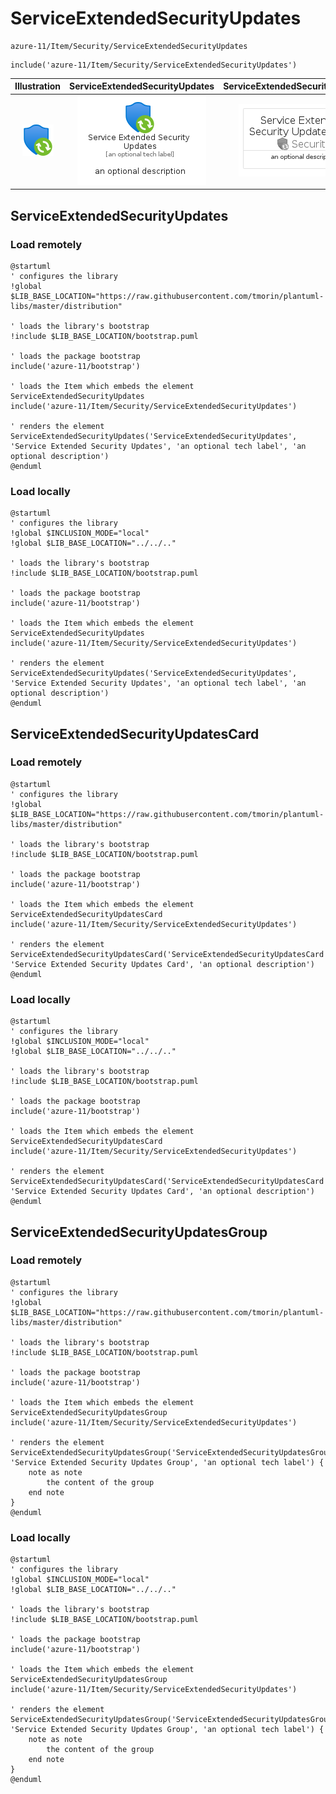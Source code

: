 # ServiceExtendedSecurityUpdates


```text
azure-11/Item/Security/ServiceExtendedSecurityUpdates
```

```text
include('azure-11/Item/Security/ServiceExtendedSecurityUpdates')
```



| Illustration | ServiceExtendedSecurityUpdates | ServiceExtendedSecurityUpdatesCard | ServiceExtendedSecurityUpdatesGroup |
| :---: | :---: | :---: | :---: |
| ![illustration for Illustration](../../../azure-11/Item/Security/ServiceExtendedSecurityUpdates.png) | ![illustration for ServiceExtendedSecurityUpdates](../../../azure-11/Item/Security/ServiceExtendedSecurityUpdates.Local.png) | ![illustration for ServiceExtendedSecurityUpdatesCard](../../../azure-11/Item/Security/ServiceExtendedSecurityUpdatesCard.Local.png) | ![illustration for ServiceExtendedSecurityUpdatesGroup](../../../azure-11/Item/Security/ServiceExtendedSecurityUpdatesGroup.Local.png) |




## ServiceExtendedSecurityUpdates

### Load remotely
```plantuml
@startuml
' configures the library
!global $LIB_BASE_LOCATION="https://raw.githubusercontent.com/tmorin/plantuml-libs/master/distribution"

' loads the library's bootstrap
!include $LIB_BASE_LOCATION/bootstrap.puml

' loads the package bootstrap
include('azure-11/bootstrap')

' loads the Item which embeds the element ServiceExtendedSecurityUpdates
include('azure-11/Item/Security/ServiceExtendedSecurityUpdates')

' renders the element
ServiceExtendedSecurityUpdates('ServiceExtendedSecurityUpdates', 'Service Extended Security Updates', 'an optional tech label', 'an optional description')
@enduml
```

### Load locally
```plantuml
@startuml
' configures the library
!global $INCLUSION_MODE="local"
!global $LIB_BASE_LOCATION="../../.."

' loads the library's bootstrap
!include $LIB_BASE_LOCATION/bootstrap.puml

' loads the package bootstrap
include('azure-11/bootstrap')

' loads the Item which embeds the element ServiceExtendedSecurityUpdates
include('azure-11/Item/Security/ServiceExtendedSecurityUpdates')

' renders the element
ServiceExtendedSecurityUpdates('ServiceExtendedSecurityUpdates', 'Service Extended Security Updates', 'an optional tech label', 'an optional description')
@enduml
```

## ServiceExtendedSecurityUpdatesCard

### Load remotely
```plantuml
@startuml
' configures the library
!global $LIB_BASE_LOCATION="https://raw.githubusercontent.com/tmorin/plantuml-libs/master/distribution"

' loads the library's bootstrap
!include $LIB_BASE_LOCATION/bootstrap.puml

' loads the package bootstrap
include('azure-11/bootstrap')

' loads the Item which embeds the element ServiceExtendedSecurityUpdatesCard
include('azure-11/Item/Security/ServiceExtendedSecurityUpdates')

' renders the element
ServiceExtendedSecurityUpdatesCard('ServiceExtendedSecurityUpdatesCard', 'Service Extended Security Updates Card', 'an optional description')
@enduml
```

### Load locally
```plantuml
@startuml
' configures the library
!global $INCLUSION_MODE="local"
!global $LIB_BASE_LOCATION="../../.."

' loads the library's bootstrap
!include $LIB_BASE_LOCATION/bootstrap.puml

' loads the package bootstrap
include('azure-11/bootstrap')

' loads the Item which embeds the element ServiceExtendedSecurityUpdatesCard
include('azure-11/Item/Security/ServiceExtendedSecurityUpdates')

' renders the element
ServiceExtendedSecurityUpdatesCard('ServiceExtendedSecurityUpdatesCard', 'Service Extended Security Updates Card', 'an optional description')
@enduml
```

## ServiceExtendedSecurityUpdatesGroup

### Load remotely
```plantuml
@startuml
' configures the library
!global $LIB_BASE_LOCATION="https://raw.githubusercontent.com/tmorin/plantuml-libs/master/distribution"

' loads the library's bootstrap
!include $LIB_BASE_LOCATION/bootstrap.puml

' loads the package bootstrap
include('azure-11/bootstrap')

' loads the Item which embeds the element ServiceExtendedSecurityUpdatesGroup
include('azure-11/Item/Security/ServiceExtendedSecurityUpdates')

' renders the element
ServiceExtendedSecurityUpdatesGroup('ServiceExtendedSecurityUpdatesGroup', 'Service Extended Security Updates Group', 'an optional tech label') {
    note as note
        the content of the group
    end note
}
@enduml
```

### Load locally
```plantuml
@startuml
' configures the library
!global $INCLUSION_MODE="local"
!global $LIB_BASE_LOCATION="../../.."

' loads the library's bootstrap
!include $LIB_BASE_LOCATION/bootstrap.puml

' loads the package bootstrap
include('azure-11/bootstrap')

' loads the Item which embeds the element ServiceExtendedSecurityUpdatesGroup
include('azure-11/Item/Security/ServiceExtendedSecurityUpdates')

' renders the element
ServiceExtendedSecurityUpdatesGroup('ServiceExtendedSecurityUpdatesGroup', 'Service Extended Security Updates Group', 'an optional tech label') {
    note as note
        the content of the group
    end note
}
@enduml
```

